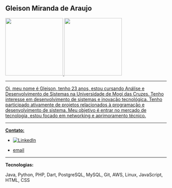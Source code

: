 ## **Gleison Miranda de Araujo**
<div>
<a href="https://github.com/GleisonAraujo">
<img loading="lazy" height="180em" src="https://github-readme-stats.vercel.app/api/top-langs/?username=GleisonAraujo&layout=compact&langs_count=7&theme=dracula"/>
<img loading="lazy" height="180em" src="https://github-readme-stats.vercel.app/api?username=GleisonAraujo&show_icons=true&theme=dracula&include_all_commits=true&count_private=true"/>
</div>



***


Oi, meu nome é Gleison, tenho 23 anos, estou cursando Análise e Desenvolvimento de Sistemas na Universidade de Mogi das Cruzes. Tenho interesse em desenvolvimento de sistemas e inovação tecnológica. Tenho participado ativamente de projetos relacionados à programação e desenvolvimento de sistema. Meu objetivo é entrar no mercado de tecnologia, estou focado em networking e aprimoramento técnico.


***



**Contato:**


- [![LinkedIn](linkedin_icon.png)](https://www.linkedin.com/in/gleison-araujo2)


- [email](mailto:araujo.gleison67@gmail.com)


***

**Tecnologias:**

Java, Python, PHP, Dart, PostgreSQL, MySQL, Git, AWS, Linux, JavaScript, HTML, CSS



